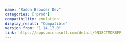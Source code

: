 ```yaml
---
name: "Radon Browser Dev"
categories: ['prod']
compatibility: emulation
display_result: "Compatible"
version_from: "1.14.17.0"
link: https://apps.microsoft.com/detail/9N38CTMDRBFF
---
```

